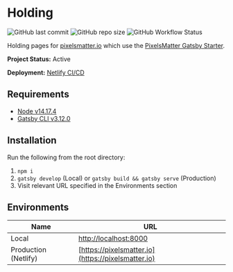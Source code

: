 # Holding

![GitHub last commit](https://img.shields.io/github/last-commit/PixelsMatter/holding?color=%23560bad)
![GitHub repo size](https://img.shields.io/github/repo-size/PixelsMatter/holding?color=%23560bad)
![GitHub Workflow Status](https://img.shields.io/github/workflow/status/PixelsMatter/holding/Lighthouse%20CI?color=%23560bad)

Holding pages for [pixelsmatter.io](https://pixelsmatter.io) which use the [PixelsMatter Gatsby Starter](https://github.com/PixelsMatter/gatsby-starter).


**Project Status:** Active

**Deployment:** [Netlify CI/CD](https://app.netlify.com/sites/pixelsmatter-holding/overview)

## Requirements

* [Node v14.17.4](https://nodejs.org/en)
* [Gatsby CLI v3.12.0](https://www.npmjs.com/package/gatsby-cli)

## Installation

Run the following from the root directory:

 1. `npm i`
 2. `gatsby develop` (Local) or `gatsby build && gatsby serve` (Production)
 7. Visit relevant URL specified in the Environments section

## Environments

|Name|URL|
|--|--|
| Local | [http://localhost:8000](http://localhost:8000) |
| Production (Netlify) | [https://pixelsmatter.io](https://pixelsmatter.io) |
